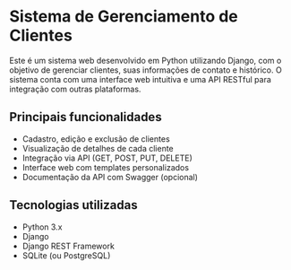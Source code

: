 # Sistema de Gerenciamento de Clientes

Este é um sistema web desenvolvido em Python utilizando Django, com o objetivo de gerenciar clientes, suas informações de contato e histórico. O sistema conta com uma interface web intuitiva e uma API RESTful para integração com outras plataformas.

## Principais funcionalidades

- Cadastro, edição e exclusão de clientes
- Visualização de detalhes de cada cliente
- Integração via API (GET, POST, PUT, DELETE)
- Interface web com templates personalizados
- Documentação da API com Swagger (opcional)

## Tecnologias utilizadas

- Python 3.x
- Django
- Django REST Framework
- SQLite (ou PostgreSQL)
